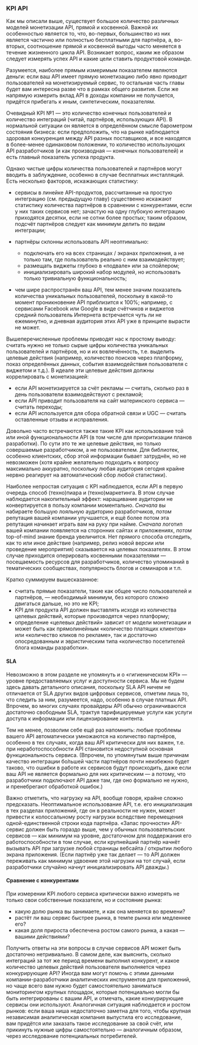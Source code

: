 ### KPI API

Как мы описали выше, существует большое количество различных моделей монетизации API, прямой и косвенной. Важной их особенностью является то, что, во-первых, большинство из них является частично или полностью бесплатными для партнёра, а, во-вторых, соотношение прямой и косвенной выгоды часто меняется в течение жизненного цикла API. Возникает вопрос, каким же образом следует измерять успех API и какие цели ставить продуктовой команде.

Разумеется, наиболее прямым измеримым показателем являются деньги: если ваш API имеет прямую монетизацию либо явно приводит пользователей на монетизируемый сервис, то остальная часть главы будет вам интересна разве что в рамках общего развития. Если же напрямую измерить вклад API в доходы компании не получается, придётся прибегать к иным, синтетическим, показателям.

Очевидный KPI №1 — это количество конечных пользователей и количество интеграций (читай, партнёров, использующих API). В нормальной ситуации он является в определённом смысле барометром состояния бизнеса: если предположить, что на рынке наблюдается здоровая конкуренция между API разных поставщиков, и все находятся в более-менее одинаковом положении, то количество использующих API разработчиков (и как производная — конечных пользователей) и есть главный показатель успеха продукта.

Однако чистые цифры количества пользователей и партнёров могут вводить в заблуждение, особенно в случае бесплатных инсталляций. Есть несколько факторов, искажающих статистику:

  * сервисы в линейке API-продуктов, рассчитанные на простую интеграцию (см. предыдущую главу) существенно искажают статистику количества партнёров в сравнении с конкурентами, если у них таких сервисов нет; зачастую на одну глубокую интеграцию приходятся десятки, если не сотни более простых; таким образом, подсчёт партнёров следует как минимум делить по видам интеграции;

  * партнёры склонны использовать API неоптимально:

      * подключать его на всех страницах / экранах приложения, а не только там, где пользователь реально с ним взаимодействует;
      * размещать виджеты глубоко в «подвале» или за спойлером;
      * инициализировать широкий набор модулей, но использовать только тривиальную функциональность;

  * чем шире распространён ваш API, тем менее значим показатель количества уникальных пользователей, поскольку в какой-то момент проникновение API приблизится к 100%; например, с сервисами Facebook или Google в виде счётчиков и виджетов средний пользователь Интернета встречается чуть ли не ежеминутно, и дневная аудитория этих API уже в принципе вырасти не может.

Вышеперечисленные проблемы приводят нас к простому выводу: считать нужно не только сырые цифры количества уникальных пользователей и партнёров, но и их вовлечённость, т.е. выделить целевые действия (например, количество поисков через платформу, показ определённых данных, события взаимодействия пользователя с виджетом и т.д.). В идеале эти целевые действия должны коррелировать с монетизацией:

  * если API монетизируется за счёт рекламы — считать, сколько раз в день пользователи взаимодействуют с рекламой;
  * если API приводит пользователя на сайт материнского сервиса — считать переходы;
  * если API используется для сбора обратной связи и UGC — считать оставленные отзывы и исправления.

Довольно часто встречаются также такие KPI как использование той или иной функциональности API (в том числе для приоритизации планов разработки). По сути это те же целевые действия, но только совершаемые разработчиком, а не пользователем. Для библиотек, особенно клиентских, сбор этой информации бывает затруднён, но не невозможен (хотя крайне желательно подходить к вопросу максимально аккуратно, поскольку любая аудитория сегодня крайне нервно реагирует на автоматический сбор любой статистики).

Наиболее непростая ситуация с KPI наблюдается, если API в первую очередь способ (техно)пиара и (техно)маркетинга. В этом случае наблюдается накопительный эффект: наращивание аудитории не конвертируется в пользу компании моментально. *Сначала* вы набираете большую лояльную аудиторию разработчиков, *потом* репутация вашей компании улучшается, и ещё более потом эта репутация начинает играть вам на руку при найме. *Сначала* логотип вашей компании появляется на сторонних сайтах и приложениях, *потом* top-of-mind знание бренда увеличится. Нет прямого способа отследить, как то или иное действие (например, релиз новой версии или проведение мероприятия) сказывается на целевых показателях. В этом случае приходится оперировать косвенными показателями — посещаемость ресурсов для разработчиков, количество упоминаний в тематических сообществах, популярность блогов и семинаров и т.п.

Кратко суммируем вышесказанное:
  * считать прямые показатели, такие как общее число пользователей и партнёров, — необходимый минимум, без которого сложно двигаться дальше, но это не KPI;
  * KPI для продукта API должен выставлять исходя из количества целевых действий, которые производятся через платформу;
  * определение «целевых действий» зависит от модели монетизации и может быть как прямолинейным «количество платящих клиентов» или «количество кликов по рекламе», так и достаточно опосредованным и эвристическим типа «количество посетителей блога команды разработки».

#### SLA

Невозможно в этом разделе не упомянуть и о «гигиеническом KPI» — уровне предоставляемых услуг и доступности сервиса. Мы не будем здесь давать детального описания, поскольку SLA API ничем не отличается от SLA других видов цифровых сервисов, отметим лишь то, что следить за ним, разумеется, надо, особенно в случае платных API. Впрочем, во многих случаях провайдеры API обычно ограничиваются достаточно свободным SLA, трактуя тарифицируемые услуги как услуги доступа к информации или лицензирование контента.

Тем не менее, позволим себе ещё раз напомнить: любые проблемы вашего API автоматически умножаются на количество партнёров, особенно в тех случаях, когда ваш API критически для них важен, т.е. при неработоспособности API становится недоступной основная функциональность сервиса. (Впрочем, по упомянутым выше причинам качество интеграции бо́льшей части партнёров почти неизбежно будет таково, что ошибки в работе их сервисов будут происходить, даже если ваш API не является формально для них критическим — а потому, что разработчики подключают API даже там, где оно формально не нужно, и пренебрегают обработкой ошибок.)

Важно отметить, что нагрузку на API, вообще говоря, крайне сложно предсказать. Неоптимальное использование API, т.е. его инициализация в тех разделах приложений, где он в реальности не нужен, может привести к колоссальному росту нагрузки вследствие перемещения одной-единственной строки кода партнёра. «Запас прочности» API-сервис должен быть гораздо выше, чем у обычных пользовательских сервисов — как минимум на уровне, достаточном для поддержания его работоспособности в том случае, если крупнейший партнёр начнёт вызывать API при загрузке любой страницы вебсайта / открытии любого экрана приложения. (Если партнёр уже так делает — то API должен переживать как минимум удвоение этой нагрузки на тот случай, если разработчики случайно начнут инициализировать API дважды.)

#### Сравнение с конкурентами

При измерении KPI любого сервиса критически важно измерять не только свои собственные показатели, но и состояние рынка:
  * какую долю рынка вы занимаете, и как она меняется во времени?
  * растёт ли ваш сервис быстрее рынка, в темпе рынка или медленнее его?
  * какая доля прироста обеспечена ростом самого рынка, а какая — вашими действиями?

Получить ответы на эти вопросы в случае сервисов API может быть достаточно нетривиально. В самом деле, как выяснить, сколько интеграций за тот же период времени выполнил конкурент, и какое количество целевых действий пользователя выполняется через конкурирующие API? Иногда вам могут помочь с этими данными компании-разработчики аналитических инструментов для приложений, но чаще всего вам нужно будет самостоятельно заниматься мониторингом крупных площадок, которые потенциально могли бы быть интегрированы с вашим API, и отмечать, какие конкурирующие сервисы они используют. Аналогичная ситуация наблюдается и ростом рынков: если ваша ниша недостаточно заметна для того, чтобы крупная независимая аналитическая компания выпустила его исследование, вам придётся или заказать такое исследование за свой счёт, или прикинуть нужные цифры самостоятельно — аналогичным образом, через исследование потенциальных потребителей.